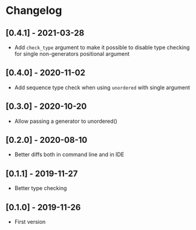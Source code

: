 # Changelog

## [0.4.1] - 2021-03-28
- Add `check_type` argument to make it possible to disable type checking for single non-generators positional argument


## [0.4.0] - 2020-11-02
- Add sequence type check when using `unordered` with single argument


## [0.3.0] - 2020-10-20
- Allow passing a generator to unordered()


## [0.2.0] - 2020-08-10
- Better diffs both in command line and in IDE


## [0.1.1] - 2019-11-27
- Better type checking


## [0.1.0] - 2019-11-26
- First version
